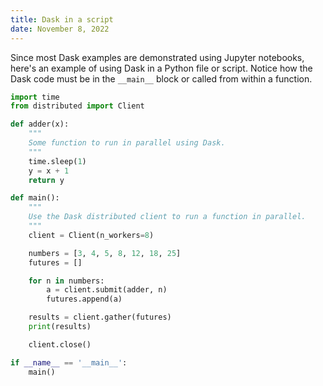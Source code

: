 ```yaml
---
title: Dask in a script
date: November 8, 2022
---
```


Since most Dask examples are demonstrated using Jupyter notebooks, here's an example of using Dask in a Python file or script. Notice how the Dask code must be in the `__main__` block or called from within a function.

```python
import time
from distributed import Client

def adder(x):
    """
    Some function to run in parallel using Dask.
    """
    time.sleep(1)
    y = x + 1
    return y

def main():
    """
    Use the Dask distributed client to run a function in parallel.
    """
    client = Client(n_workers=8)

    numbers = [3, 4, 5, 8, 12, 18, 25]
    futures = []

    for n in numbers:
        a = client.submit(adder, n)
        futures.append(a)

    results = client.gather(futures)
    print(results)

    client.close()

if __name__ == '__main__':
    main()
```
